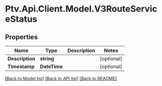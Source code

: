 # Ptv.Api.Client.Model.V3RouteServiceStatus

## Properties

Name | Type | Description | Notes
------------ | ------------- | ------------- | -------------
**Description** | **string** |  | [optional] 
**Timestamp** | **DateTime** |  | [optional] 

[[Back to Model list]](../README.md#documentation-for-models) [[Back to API list]](../README.md#documentation-for-api-endpoints) [[Back to README]](../README.md)

